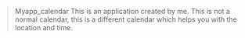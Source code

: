 > Myapp_calendar
This is an application created by me. This is not a normal calendar, this is a different calendar which helps you with the location and time.
 
